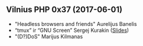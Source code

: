 ## Vilnius PHP 0x37 (2017-06-01)
* "Headless browsers and friends" Aurelijus Banelis
* “tmux” ir “GNU Screen” Sergej Kurakin ([Slides](https://kurakin.info/files/vilniusphp/tmux_and_GNU_Screen.pdf))
* "(D?)DoS" Marijus Kilmanas
